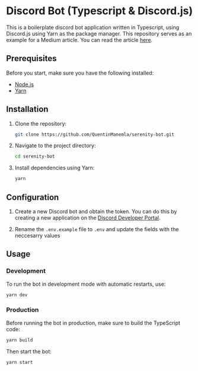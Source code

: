 # Discord Bot (Typescript & Discord.js)

This is a boilerplate discord bot application written in Typescript, using Discord.js using Yarn as the package manager.
This repository serves as an example for a Medium article. You can read the article [here](https://medium.com/@qkotsedi/make-a-discord-bot-using-discord-js-typescript-321034cf9e5e).



## Prerequisites

Before you start, make sure you have the following installed:

- [Node.js](https://nodejs.org/)
- [Yarn](https://yarnpkg.com/)

## Installation

1. Clone the repository:

   ```bash
   git clone https://github.com/QuentinManemla/serenity-bot.git
   ```

2. Navigate to the project directory:

   ```bash
   cd serenity-bot
   ```

3. Install dependencies using Yarn:

   ```bash
   yarn
   ```

 ## Configuration

1. Create a new Discord bot and obtain the token. You can do this by creating a new application on the [Discord Developer Portal](https://discord.com/developers/applications).

2. Rename the `.env.example` file to `.env` and update the fields with the neccesarry values

## Usage

### Development

To run the bot in development mode with automatic restarts, use:

```bash
yarn dev
```

### Production

Before running the bot in production, make sure to build the TypeScript code:

```bash
yarn build
```

Then start the bot:

```bash
yarn start
```
